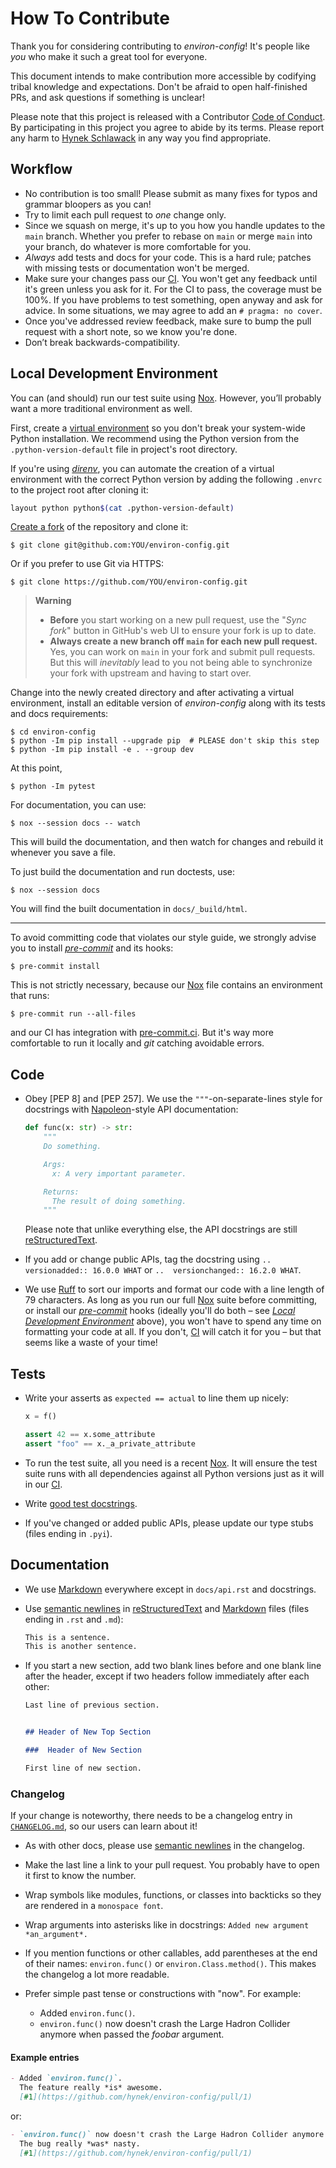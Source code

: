 # How To Contribute

Thank you for considering contributing to *environ-config*!
It's people like *you* who make it such a great tool for everyone.

This document intends to make contribution more accessible by codifying tribal knowledge and expectations.
Don't be afraid to open half-finished PRs, and ask questions if something is unclear!

Please note that this project is released with a Contributor [Code of Conduct](https://github.com/hynek/environ-config/blob/main/.github/CODE_OF_CONDUCT.md).
By participating in this project you agree to abide by its terms.
Please report any harm to [Hynek Schlawack] in any way you find appropriate.


## Workflow

- No contribution is too small!
  Please submit as many fixes for typos and grammar bloopers as you can!
- Try to limit each pull request to *one* change only.
- Since we squash on merge, it's up to you how you handle updates to the `main` branch.
  Whether you prefer to rebase on `main` or merge `main` into your branch, do whatever is more comfortable for you.
- *Always* add tests and docs for your code.
  This is a hard rule; patches with missing tests or documentation won't be merged.
- Make sure your changes pass our [CI].
  You won't get any feedback until it's green unless you ask for it.
  For the CI to pass, the coverage must be 100%.
  If you have problems to test something, open anyway and ask for advice.
  In some situations, we may agree to add an `# pragma: no cover`.
- Once you've addressed review feedback, make sure to bump the pull request with a short note, so we know you're done.
- Don’t break backwards-compatibility.


## Local Development Environment

You can (and should) run our test suite using [Nox].
However, you’ll probably want a more traditional environment as well.

First, create a [virtual environment](https://virtualenv.pypa.io/) so you don't break your system-wide Python installation.
We recommend using the Python version from the `.python-version-default` file in project's root directory.

If you're using [*direnv*](https://direnv.net), you can automate the creation of a virtual environment with the correct Python version by adding the following `.envrc` to the project root after cloning it:

```bash
layout python python$(cat .python-version-default)
```

[Create a fork](https://github.com/hynek/environ-config/fork) of the repository and clone it:

```console
$ git clone git@github.com:YOU/environ-config.git
```

Or if you prefer to use Git via HTTPS:

```console
$ git clone https://github.com/YOU/environ-config.git
```

> **Warning**
> - **Before** you start working on a new pull request, use the "*Sync fork*" button in GitHub's web UI to ensure your fork is up to date.
> - **Always create a new branch off `main` for each new pull request.**
>   Yes, you can work on `main` in your fork and submit pull requests.
>   But this will *inevitably* lead to you not being able to synchronize your fork with upstream and having to start over.

Change into the newly created directory and after activating a virtual environment, install an editable version of *environ-config* along with its tests and docs requirements:

```console
$ cd environ-config
$ python -Im pip install --upgrade pip  # PLEASE don't skip this step
$ python -Im pip install -e . --group dev
```

At this point,

```console
$ python -Im pytest
```

For documentation, you can use:

```console
$ nox --session docs -- watch
```

This will build the documentation, and then watch for changes and rebuild it whenever you save a file.

To just build the documentation and run doctests, use:

```console
$ nox --session docs
```

You will find the built documentation in `docs/_build/html`.

---

To avoid committing code that violates our style guide, we strongly advise you to install [*pre-commit*] and its hooks:

```console
$ pre-commit install
```

This is not strictly necessary, because our [Nox] file contains an environment that runs:

```console
$ pre-commit run --all-files
```

and our CI has integration with [pre-commit.ci](https://pre-commit.ci).
But it's way more comfortable to run it locally and *git* catching avoidable errors.


## Code

- Obey [PEP 8] and [PEP 257].
  We use the `"""`-on-separate-lines style for docstrings with [Napoleon](https://www.sphinx-doc.org/en/master/usage/extensions/napoleon.html)-style API documentation:

  ```python
  def func(x: str) -> str:
      """
      Do something.

      Args:
        x: A very important parameter.

      Returns:
        The result of doing something.
      """
  ```

  Please note that unlike everything else, the API docstrings are still [reStructuredText].
- If you add or change public APIs, tag the docstring using `..  versionadded:: 16.0.0 WHAT` or `..  versionchanged:: 16.2.0 WHAT`.
- We use [Ruff](https://ruff.rs/) to sort our imports and format our code with a line length of 79 characters.
  As long as you run our full [Nox] suite before committing, or install our [*pre-commit*] hooks (ideally you'll do both – see [*Local Development Environment*](#local-development-environment) above), you won't have to spend any time on formatting your code at all.
  If you don't, [CI] will catch it for you – but that seems like a waste of your time!


## Tests

- Write your asserts as `expected == actual` to line them up nicely:

  ```python
  x = f()

  assert 42 == x.some_attribute
  assert "foo" == x._a_private_attribute
  ```

- To run the test suite, all you need is a recent [Nox].
  It will ensure the test suite runs with all dependencies against all Python versions just as it will in our [CI].
- Write [good test docstrings](https://jml.io/pages/test-docstrings.html).
- If you've changed or added public APIs, please update our type stubs (files ending in `.pyi`).


## Documentation

- We use [Markdown] everywhere except in `docs/api.rst` and docstrings.

- Use [semantic newlines] in [reStructuredText] and [Markdown] files (files ending in `.rst` and `.md`):

  ```markdown
  This is a sentence.
  This is another sentence.
  ```

- If you start a new section, add two blank lines before and one blank line after the header, except if two headers follow immediately after each other:

  ```markdown
  Last line of previous section.


  ## Header of New Top Section

  ###  Header of New Section

  First line of new section.
  ```


### Changelog

If your change is noteworthy, there needs to be a changelog entry in [`CHANGELOG.md`](https://github.com/hynek/environ-config/blob/main/CHANGELOG.md), so our users can learn about it!

- As with other docs, please use [semantic newlines] in the changelog.
- Make the last line a link to your pull request.
  You probably have to open it first to know the number.
- Wrap symbols like modules, functions, or classes into backticks so they are rendered in a `monospace font`.
- Wrap arguments into asterisks like in docstrings:
  `Added new argument *an_argument*.`
- If you mention functions or other callables, add parentheses at the end of their names:
  `environ.func()` or `environ.Class.method()`.
  This makes the changelog a lot more readable.
- Prefer simple past tense or constructions with "now".
  For example:

  * Added `environ.func()`.
  * `environ.func()` now doesn't crash the Large Hadron Collider anymore when passed the *foobar* argument.


#### Example entries

```markdown
- Added `environ.func()`.
  The feature really *is* awesome.
  [#1](https://github.com/hynek/environ-config/pull/1)
```

or:

```markdown
- `environ.func()` now doesn't crash the Large Hadron Collider anymore when passed the *foobar* argument.
  The bug really *was* nasty.
  [#1](https://github.com/hynek/environ-config/pull/1)
```


[CI]: https://github.com/hynek/environ-config/actions
[Hynek Schlawack]: https://hynek.me/about/
[*pre-commit*]: https://pre-commit.com/
[Nox]: https://nox.thea.codes/
[semantic newlines]: https://rhodesmill.org/brandon/2012/one-sentence-per-line/
[reStructuredText]: https://www.sphinx-doc.org/en/stable/usage/restructuredtext/basics.html
[Markdown]: https://docs.github.com/en/get-started/writing-on-github/getting-started-with-writing-and-formatting-on-github/basic-writing-and-formatting-syntax
